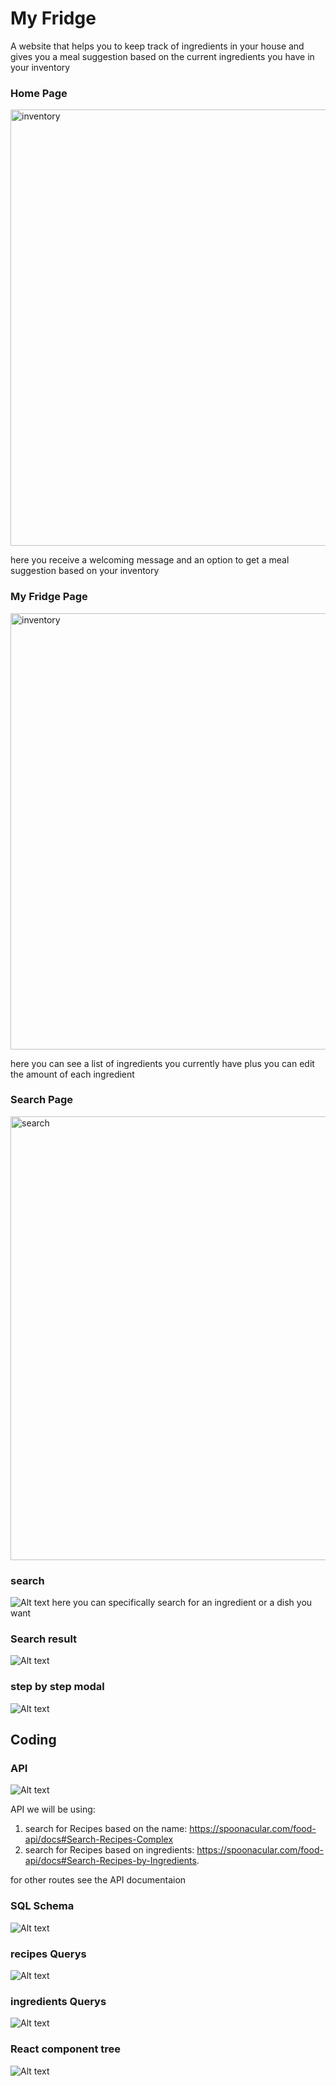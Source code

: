 

# My Fridge

A website that helps you to keep track of ingredients in your house and gives you a meal suggestion based on the current ingredients you have in your inventory

### Home Page
<img width="698" alt="inventory" src="https://user-images.githubusercontent.com/125559748/231878857-0caeeabe-e70e-46aa-be02-2a182a15ebaa.png">

here you receive a welcoming message and an option to get a meal suggestion based on your inventory
### My Fridge Page
<img width="698" alt="inventory" src="https://user-images.githubusercontent.com/125559748/231878942-df79a72b-4933-490e-97ba-9d08ccc42a77.png">

here you can see a list of ingredients you currently have plus you can edit the amount of each ingredient 
### Search Page
<img width="710" alt="search" src="https://user-images.githubusercontent.com/125559748/231879004-a37c8b8c-b1dc-4d8d-91a8-6fd62a990ace.png">

### search
![Alt text](assets/documitaion/6-%20Search.jpg)
here you can specifically search for an ingredient or a dish you want
### Search result
![Alt text](assets/documitaion/7-%20Search%20result.jpg)

### step by step modal
![Alt text](assets/documitaion/8-%20step%20by%20step%20modal.jpg)


## Coding

### API
![Alt text](assets/documitaion/9-%20API.jpg)

API we will be using:

1. search for Recipes based on the name: https://spoonacular.com/food-api/docs#Search-Recipes-Complex
2. search for Recipes based on ingredients: https://spoonacular.com/food-api/docs#Search-Recipes-by-Ingredients.

for other routes see the API documentaion 

### SQL Schema
![Alt text](assets/documitaion/10-%20SQL%20tables.jpg)

### recipes Querys
![Alt text](assets/documitaion/11-%20recipes%20Querys.jpg)

### ingredients Querys
![Alt text](assets/documitaion/12-%20ingredients%20Querys.jpg)

###  React component tree
![Alt text](assets/documitaion/13-%20tree.jpg)









